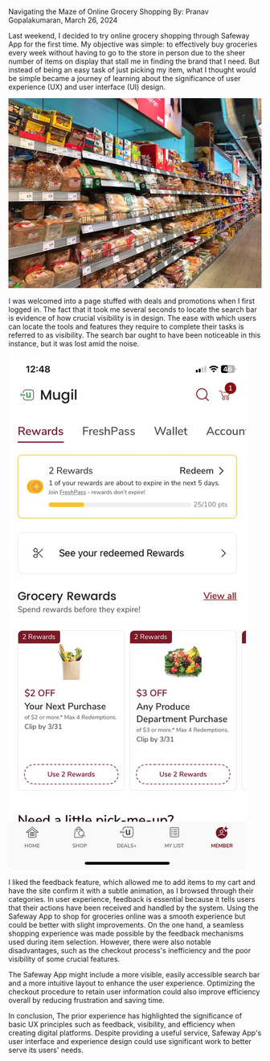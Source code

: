 Navigating the Maze of Online Grocery Shopping
By: Pranav Gopalakumaran, March 26, 2024	


Last weekend, I decided to try online grocery shopping through Safeway App for the first time. My objective was simple: to effectively buy groceries every week without having to go to the store in person due to the sheer number of items on display that stall me in finding the brand that I need. But instead of being an easy task of just picking my item, what I thought would be simple became a journey of learning about the significance of user experience (UX) and user interface (UI) design.

![Store Image](Store.png)

I was welcomed into a page stuffed with deals and promotions when I first logged in. The fact that it took me several seconds to locate the search bar is evidence of how crucial visibility is in design. The ease with which users can locate the tools and features they require to complete their tasks is referred to as visibility. The search bar ought to have been noticeable in this instance, but it was lost amid the noise.

![App Image](App.jpg)

I liked the feedback feature, which allowed me to add items to my cart and have the site confirm it with a subtle animation, as I browsed through their categories. In user experience, feedback is essential because it tells users that their actions have been received and handled by the system.
Using the Safeway App to shop for groceries online was a smooth experience but could be better with slight improvements. On the one hand, a seamless shopping experience was made possible by the feedback mechanisms used during item selection. However, there were also notable disadvantages, such as the checkout process's inefficiency and the poor visibility of some crucial features.

The Safeway App might include a more visible, easily accessible search bar and a more intuitive layout to enhance the user experience. Optimizing the checkout procedure to retain user information could also improve efficiency overall by reducing frustration and saving time.

In conclusion, The prior experience has highlighted the significance of basic UX principles such as feedback, visibility, and efficiency when creating digital platforms. Despite providing a useful service, Safeway App's user interface and experience design could use significant work to better serve its users' needs.
